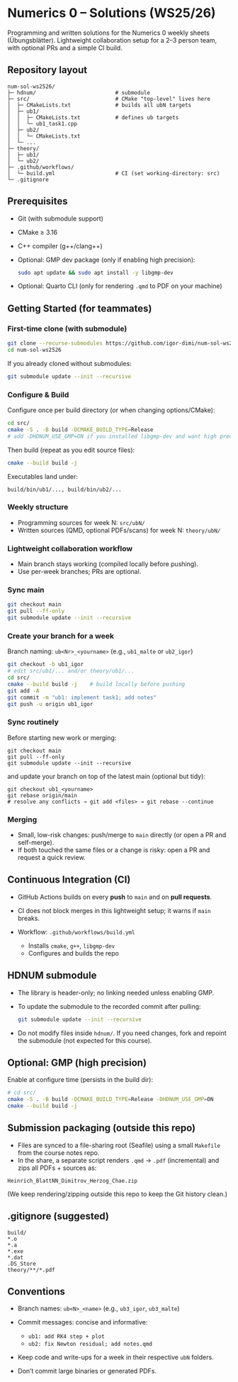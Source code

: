 # Numerics 0 – Solutions (WS25/26)

Programming and written solutions for the Numerics 0 weekly sheets (Übungsblätter).
Lightweight collaboration setup for a 2–3 person team, with optional PRs and a simple CI build.

## Repository layout

```
num-sol-ws2526/
├─ hdnum/                         # submodule
├─ src/                           # CMake "top-level" lives here
│  ├─ CMakeLists.txt              # builds all ubN targets
│  ├─ ub1/
│  │  ├─ CMakeLists.txt           # defines ub targets
│  │  └─ ub1_task1.cpp
│  ├─ ub2/
│  │  └─ CMakeLists.txt
│  └─ ...
├─ theory/
│  ├─ ub1/
│  └─ ub2/
├─ .github/workflows/
│  └─ build.yml                   # CI (set working-directory: src)
└─ .gitignore
```

## Prerequisites

* Git (with submodule support)
* CMake ≥ 3.16
* C++ compiler (g++/clang++)
* Optional: GMP dev package (only if enabling high precision):

  ```bash
  sudo apt update && sudo apt install -y libgmp-dev
  ```
* Optional: Quarto CLI (only for rendering `.qmd` to PDF on your machine)


## Getting Started (for teammates)

### First-time clone (with submodule)

```bash
git clone --recurse-submodules https://github.com/igor-dimi/num-sol-ws2526.git
cd num-sol-ws2526
```

If you already cloned without submodules:

```bash
git submodule update --init --recursive
```

### Configure & Build

Configure once per build directory (or when changing options/CMake):

```bash
cd src/
cmake -S . -B build -DCMAKE_BUILD_TYPE=Release
# add -DHDNUM_USE_GMP=ON if you installed libgmp-dev and want high precision
```

Then build (repeat as you edit source files):

```bash
cmake --build build -j
```

Executables land under:

```
build/bin/ub1/..., build/bin/ub2/...
```

### Weekly structure

* Programming sources for week N: `src/ubN/`
* Written sources (QMD, optional PDFs/scans) for week N: `theory/ubN/`

### Lightweight collaboration workflow

* Main branch stays working (compiled locally before pushing).
* Use per-week branches; PRs are optional.

### Sync main

```bash
git checkout main
git pull --ff-only
git submodule update --init --recursive
```

### Create your branch for a week

Branch naming: `ub<Nr>_<yourname>` (e.g., `ub1_malte` or `ub2_igor`)

```bash
git checkout -b ub1_igor
# edit src/ub1/... and/or theory/ub1/...
cd src/
cmake --build build -j    # build locally before pushing
git add -A
git commit -m "ub1: implement task1; add notes"
git push -u origin ub1_igor
```

### Sync routinely

Before starting new work or merging:

```
git checkout main
git pull --ff-only
git submodule update --init --recursive
```

and update your branch on top of the latest main (optional but tidy):

```
git checkout ub1_<yourname>
git rebase origin/main
# resolve any conflicts → git add <files> → git rebase --continue
```

### Merging

* Small, low-risk changes: push/merge to `main` directly (or open a PR and self-merge).
* If both touched the same files or a change is risky: open a PR and request a quick review.

## Continuous Integration (CI)

* GitHub Actions builds on every **push** to `main` and on **pull requests**.
* CI does not block merges in this lightweight setup; it warns if `main` breaks.
* Workflow: `.github/workflows/build.yml`

  * Installs `cmake`, `g++`, `libgmp-dev`
  * Configures and builds the repo

## HDNUM submodule

* The library is header-only; no linking needed unless enabling GMP.

* To update the submodule to the recorded commit after pulling:

  ```bash
  git submodule update --init --recursive
  ```

* Do not modify files inside `hdnum/`. If you need changes, fork and repoint the submodule (not expected for this course).

## Optional: GMP (high precision)

Enable at configure time (persists in the build dir):

```bash
# cd src/
cmake -S . -B build -DCMAKE_BUILD_TYPE=Release -DHDNUM_USE_GMP=ON
cmake --build build -j
```

## Submission packaging (outside this repo)

* Files are synced to a file-sharing root (Seafile) using a small `Makefile` from the course notes repo.
* In the share, a separate script renders `.qmd` → `.pdf` (incremental) and zips all PDFs + sources as:

```
Heinrich_BlattNN_Dimitrov_Herzog_Chae.zip
```

(We keep rendering/zipping outside this repo to keep the Git history clean.)

## .gitignore (suggested)

```
build/
*.o
*.a
*.exe
*.dat
.DS_Store
theory/**/*.pdf
```

## Conventions

* Branch names: `ub<N>_<name>` (e.g., `ub3_igor`, `ub3_malte`)
* Commit messages: concise and informative:

  * `ub1: add RK4 step + plot`
  * `ub2: fix Newton residual; add notes.qmd`
* Keep code and write-ups for a week in their respective `ubN` folders.
* Don’t commit large binaries or generated PDFs.

